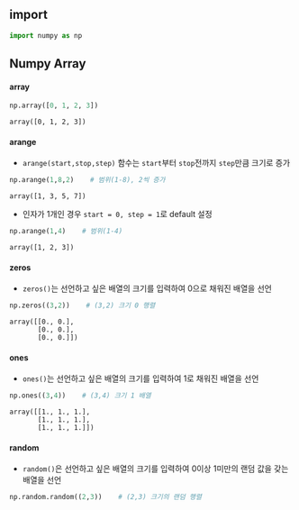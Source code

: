 
## import
```python
import numpy as np
```

## Numpy Array

#### array
```python
np.array([0, 1, 2, 3])
```
```
array([0, 1, 2, 3])
```

#### arange
- `arange(start,stop,step)` 함수는 `start`부터 `stop`전까지 `step`만큼 크기로 증가
```python
np.arange(1,8,2)    # 범위(1-8), 2씩 증가
```
```
array([1, 3, 5, 7])
```
- 인자가 1개인 경우 `start = 0, step = 1`로 default 설정
```python
np.arange(1,4)    # 범위(1-4)
```
```
array([1, 2, 3])
```

#### zeros
- `zeros()`는 선언하고 싶은 배열의 크기를 입력하여 0으로 채워진 배열을 선언
```python
np.zeros((3,2))    # (3,2) 크기 0 행렬
```
```
array([[0., 0.],
	   [0., 0.],
	   [0., 0.]])
```

#### ones
- `ones()`는 선언하고 싶은 배열의 크기를 입력하여 1로 채워진 배열을 선언
```python
np.ones((3,4))    # (3,4) 크기 1 배열
```
```
array([[1., 1., 1.],
       [1., 1., 1.],
       [1., 1., 1.]])
```

#### random
- `random()`은 선언하고 싶은 배열의 크기를 입력하여 0이상 1미만의 랜덤 값을 갖는 배열을 선언
```python
np.random.random((2,3))    # (2,3) 크기의 랜덤 행렬
```

